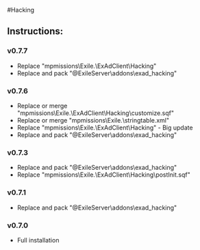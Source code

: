 #Hacking  
## Instructions:   

### v0.7.7 
* Replace "mpmissions\Exile.<map>\ExAdClient\Hacking"
* Replace and pack "@ExileServer\addons\exad_hacking"

### v0.7.6 
* Replace or merge "mpmissions\Exile.<map>\ExAdClient\Hacking\customize.sqf"
* Replace or merge "mpmissions\Exile.<map>\stringtable.xml"
* Replace "mpmissions\Exile.<map>\ExAdClient\Hacking" - Big update
* Replace and pack "@ExileServer\addons\exad_hacking"  
 
###  v0.7.3
* Replace and pack "@ExileServer\addons\exad_hacking" 
* Replace "mpmissions\Exile.<map>\ExAdClient\Hacking\postInit.sqf" 

### v0.7.1 
* Replace and pack "@ExileServer\addons\exad_hacking"

### v0.7.0  
* Full installation
